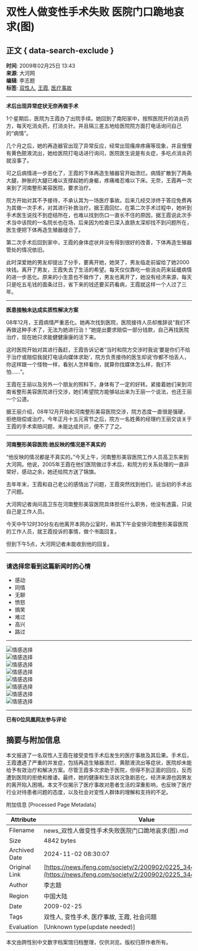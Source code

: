 # 双性人做变性手术失败 医院门口跪地哀求(图)

## 正文 { data-search-exclude }


**时间**: 2009年02月25日 13:43  
**来源**: 大河网  
**编辑**: 李志题  
**标签**: [双性人](#), [王霞](#), [医疗事故](#)  

---

**术后出现异常症状无奈再做手术**

1个星期后，医院为王霞办了出院手续。她回到了南阳家中，按照医院开的消炎药方，每天吃消炎药，打消炎针。并且隔三差五地给医院院方面打电话询问自己的“病情”。

几个月之后，她的再造器官出现了异常反应，经常出现瘙痒疼痛等现象，并且慢慢有黄色脓液流出，她给医院打电话进行询问，医院医生说是有炎症，多吃点消炎药就没事了。

可之后病情进一步恶化了，王霞的下体再造生殖器官开始溃烂。病情扩散到了两条大腿，肿胀的大腿已难以支撑起她的身躯，疼痛难忍难以下床。无奈，王霞再一次来到了河南整形美容医院，要求治疗。

院方开始对其不予接待，不承认其为一场医疗事故。后来几经交涉终于答应免费再为其做一次手术，对其进行补救治疗。据王霞回忆，在第二次手术过程中，她听到手术医生说找不到症结所在，也难以找到伤口一直长不住的原因，据王霞说此次手术当中该院的一名院长也在场，后来因为检查已深入直肠太深却找不到问题所在，医生便把下体再造生殖器缝合了。

第二次手术后回到家中，王霞的身体症状并没有得到很好的改善，下体再造生殖器管处的情况依旧。

此时深爱她的男友却提出了分手，要离开她，她哭了，男友临走前留给了她2000块钱。离开了男友，王霞失去了生活的希望。每天仅仅靠吃一些消炎药来延缓病情的进一步恶化。原来的小生意也不做作了，男友也离开了，她没有经济来源，每天只是吃五毛钱的面条过日，省下来的钱还要买药看病，王霞就这样一个人过了三年。

---

**医患接触未达成实质性解决方案**

08年12月，王霞病情严重恶化。她再次找到医院，医院接待人员却推辞说“我们不再做这种手术了，无法为她进行治！”她提出要求赔偿一部分钱款，自己再找医院治疗，现在她只求能健健康康的活下来。

这时医院开始对其进行轰赶，王霞告诉记者“当时和院方交涉时我说‘要是你们不给于治疗或赔偿我就打电话向媒体求助’，院方负责接待的医生却说‘你都不怕丢人，你这样跟一个怪物一样，看别人怎样看你，就算你找媒体怎么样，我们不怕……”。

王霞在王丽以及另外一个朋友的照料下，身体有了一定的好转。紧接着她们来到河南省整形美容医院进行交涉，她们希望院方能够站出来为王丽一个说法，也还王丽一个公道。

据王丽介绍，08年12月开始和河南整形美容医院交涉，院方态度一直很是强硬，拒绝赔偿或治疗。今年正月十五元宵节之后，院方一名姓黄的经理约王丽交谈关于王霞的手术索赔问题，未能达成共识，便不了了之。

---

**河南整形美容医院:她反映的情况是不真实的**

“他反映的情况都是不真实的。”今天上午，河南整形美容医院工作人员高卫东来到大河网。他说，2005年王霞在他们医院做过手术后，和院方的关系处理的一直非常好，感动之余，她还给院方送了锦旗。

去年年末，王霞和自己老公的感情出了问题，王霞突然找到他们，说当初的手术出了问题。

大河网记者询问高卫东在河南整形美容医院具体担任什么职务，他没有透露，只说自己是工作人员。

今天中午12时30分左右他离开本网办公室时，称其下午会安排河南整形美容医院的工作人员，就王霞投诉的事情，做个书面回复。

但到下午5点，大河网记者未能收到他的回复。

---

### 请选择您看到这篇新闻时的心情

- 感动
- 同情
- 无聊
- 愤怒
- 搞笑
- 难过
- 高兴
- 路过

---

![情感选择](http://img.ifeng.com/tres/appres/images/mood/motion_01.gif)  
![情感选择](http://img.ifeng.com/tres/appres/images/mood/motion_02.gif)  
![情感选择](http://img.ifeng.com/tres/appres/images/mood/motion_03.gif)  
![情感选择](http://img.ifeng.com/tres/appres/images/mood/motion_04.gif)  
![情感选择](http://img.ifeng.com/tres/appres/images/mood/motion_05.gif)  
![情感选择](http://img.ifeng.com/tres/appres/images/mood/motion_06.gif)  
![情感选择](http://img.ifeng.com/tres/appres/images/mood/motion_07.gif)  
![情感选择](http://img.ifeng.com/tres/appres/images/mood/motion_08.gif)  

--- 

**已有0位凤凰网友参与评论**

## 摘要与附加信息

<!-- tcd_abstract -->
本文报道了一名双性人王霞在接受变性手术后发生的医疗事故及其后果。手术后，王霞遭遇了严重的并发症，包括再造生殖器溃烂、黄脓液流出等症状，医院却未能给予有效治疗和解决方案。尽管王霞多次求助于医院，但得不到正面的回应，反而遭到医院的拒绝和推诿。最终，她的健康和生活状况急剧恶化，经济来源也因男友的离开陷入困境。本文不仅揭示了医疗事故对患者生活的深重影响，也反映了医疗行业对待患者问题的态度，以及社会对变性人群体的理解和支持的不足。
<!-- tcd_abstract_end -->

附加信息 [Processed Page Metadata]

| Attribute       | Value                                  |
|-----------------|----------------------------------------|
| Filename        | news_双性人做变性手术失败医院门口跪地哀求(图).md                             |
| Size            | 4842 bytes                           |
| Archived Date   | 2024-11-02 08:30:07                             |
| Original Link   | [https://news.ifeng.com/society/2/200902/0225_344_1032815_1.shtml](https://news.ifeng.com/society/2/200902/0225_344_1032815_1.shtml)                       |
| Author          | 李志题                               |
| Region          | 中国大陆                               |
| Date            | 2009-02-25                                 |
| Tags            | 双性人, 变性手术, 医疗事故, 王霞, 社会问题                                 |
| Evaluation            | [Unknown type(update needed)]                                 |
<!-- tcd_table_end -->

本文由跨性别中文数字档案馆归档整理，仅供浏览。版权归原作者所有。
